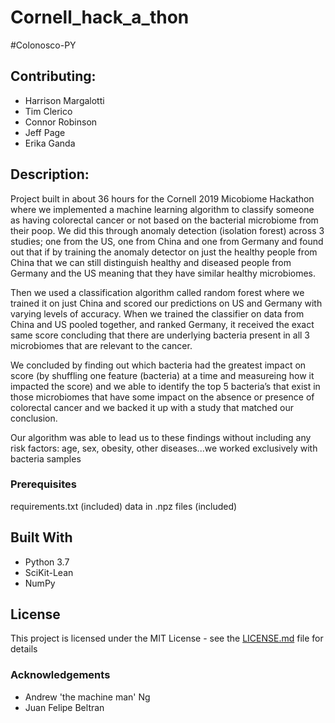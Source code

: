# Cornell_hack_a_thon
#Colonosco-PY
## Contributing:
* Harrison Margalotti
* Tim Clerico
* Connor Robinson
* Jeff Page
* Erika Ganda
## Description:
Project built in about 36 hours for the Cornell 2019 Micobiome Hackathon where we implemented a machine learning algorithm to classify someone as having colorectal cancer or not based on the bacterial microbiome from their poop. We did this through anomaly detection (isolation forest) across 3 studies; one from the US, one from China and one from Germany and found out that if by training  the anomaly detector on just the healthy people from China that we can still distinguish healthy and diseased people from Germany and the US meaning that they have similar healthy microbiomes. 

Then we used a classification algorithm called random forest where we trained it on just China and scored our predictions on US and Germany with varying levels of accuracy. When we trained the classifier on data from China and US pooled together, and ranked Germany, it received the exact same score concluding that there are underlying bacteria present in all 3 microbiomes that are relevant to the cancer. 

We concluded by finding out which bacteria had the greatest impact on score (by shuffling one feature (bacteria) at a time and measureing how it impacted the score) and we able to identify the top 5 bacteria’s that exist in those microbiomes that have some impact on the absence or presence of colorectal cancer and we backed it up with a study that matched our conclusion. 

Our algorithm was able to lead us to these findings without including any risk factors: age, sex, obesity, other diseases...we worked exclusively with bacteria samples

### Prerequisites

requirements.txt (included)
data in .npz files (included)

## Built With
* Python 3.7
* SciKit-Lean
* NumPy
## License

This project is licensed under the MIT License - see the [LICENSE.md](LICENSE.md) file for details

### Acknowledgements
* Andrew 'the machine man' Ng
* Juan Felipe Beltran
